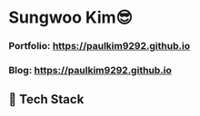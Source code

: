 # Sungwoo Kim😎
### Portfolio: https://paulkim9292.github.io
### Blog: https://paulkim9292.github.io

## 📌 Tech Stack
